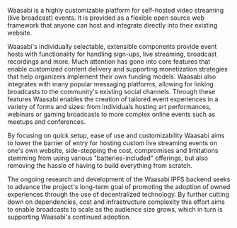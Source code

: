 Waasabi is a highly customizable platform for self-hosted video streaming (live broadcast) events. It is provided as a flexible open source web framework that anyone can host and integrate directly into their existing website.

Waasabi's individually selectable, extensible components provide event hosts with functionality for handling sign-ups, live streaming, broadcast recordings and more. Much attention has gone into core features that enable customized content delivery and supporting monetization strategies that help organizers implement their own funding models. Waasabi also integrates with many popular messaging platforms, allowing for linking broadcasts to the community's existing social channels. Through these features Waasabi enables the creation of tailored event experiences in a variety of forms and sizes: from individuals hosting art performances, webinars or gaming broadcasts to more complex online events such as meetups and conferences.

By focusing on quick setup, ease of use and customizability Waasabi aims to lower the barrier of entry for hosting custom live streaming events on one's own website, side-stepping the cost, compromises and limitations stemming from using various "batteries-included" offerings, but also removing the hassle of having to build everything from scratch.

The ongoing research and development of the Waasabi IPFS backend seeks to advance the project's long-term goal of promoting the adoption of owned experiences through the use of decentralized technology. By further cutting down on dependencies, cost and infrastructure complexity this effort aims to enable broadcasts to scale as the audience size grows, which in turn is supporting Waasabi's continued adoption.
